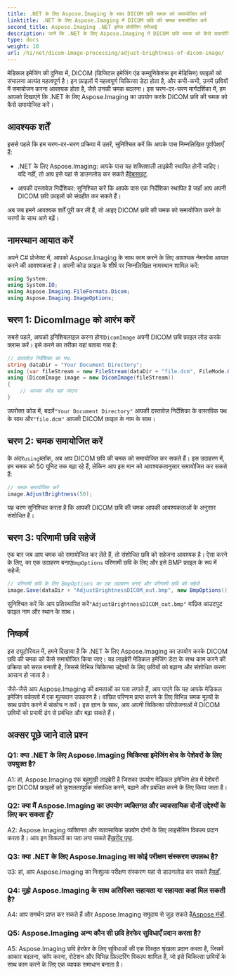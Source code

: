 ```yaml
---
title: .NET के लिए Aspose.Imaging के साथ DICOM छवि चमक को समायोजित करें
linktitle: .NET के लिए Aspose.Imaging में DICOM छवि की चमक समायोजित करें
second_title: Aspose.Imaging .NET इमेज प्रोसेसिंग एपीआई
description: जानें कि .NET के लिए Aspose.Imaging में DICOM छवि चमक को कैसे समायोजित करें। चिकित्सा छवियों को आसानी से बढ़ाएं।
type: docs
weight: 10
url: /hi/net/dicom-image-processing/adjust-brightness-of-dicom-image/
---
```

मेडिकल इमेजिंग की दुनिया में, DICOM (डिजिटल इमेजिंग एंड कम्युनिकेशंस इन मेडिसिन) फाइलों को संभालना अत्यंत महत्वपूर्ण है। इन फ़ाइलों में महत्वपूर्ण चिकित्सा डेटा होता है, और कभी-कभी, उनमें छवियों में समायोजन करना आवश्यक होता है, जैसे उनकी चमक बदलना। इस चरण-दर-चरण मार्गदर्शिका में, हम आपको दिखाएंगे कि .NET के लिए Aspose.Imaging का उपयोग करके DICOM छवि की चमक को कैसे समायोजित करें।

## आवश्यक शर्तें

इससे पहले कि हम चरण-दर-चरण प्रक्रिया में उतरें, सुनिश्चित करें कि आपके पास निम्नलिखित पूर्वापेक्षाएँ हैं:

-  .NET के लिए Aspose.Imaging: आपके पास यह शक्तिशाली लाइब्रेरी स्थापित होनी चाहिए। यदि नहीं, तो आप इसे यहां से डाउनलोड कर सकते हैं[वेबसाइट](https://releases.aspose.com/imaging/net/).

- आपकी दस्तावेज़ निर्देशिका: सुनिश्चित करें कि आपके पास एक निर्देशिका स्थापित है जहाँ आप अपनी DICOM छवि फ़ाइलों को संग्रहीत कर सकते हैं।

अब जब हमने आवश्यक शर्तें पूरी कर ली हैं, तो आइए DICOM छवि की चमक को समायोजित करने के चरणों के साथ आगे बढ़ें।

## नामस्थान आयात करें

अपने C# प्रोजेक्ट में, आपको Aspose.Imaging के साथ काम करने के लिए आवश्यक नेमस्पेस आयात करने की आवश्यकता है। अपनी कोड फ़ाइल के शीर्ष पर निम्नलिखित नामस्थान शामिल करें:

```csharp
using System;
using System.IO;
using Aspose.Imaging.FileFormats.Dicom;
using Aspose.Imaging.ImageOptions;
```

## चरण 1: DicomImage को आरंभ करें

 सबसे पहले, आपको इनिशियलाइज़ करना होगा`DicomImage` अपनी DICOM छवि फ़ाइल लोड करके क्लास करें। इसे करने का तरीका यहां बताया गया है:

```csharp
// दस्तावेज़ निर्देशिका का पथ.
string dataDir = "Your Document Directory";
using (var fileStream = new FileStream(dataDir + "file.dcm", FileMode.Open, FileAccess.Read))
using (DicomImage image = new DicomImage(fileStream))
{
    // आपका कोड यहां जाएगा
}
```

 उपरोक्त कोड में, बदलें`"Your Document Directory"` आपकी दस्तावेज़ निर्देशिका के वास्तविक पथ के साथ और`"file.dcm"` आपकी DICOM फ़ाइल के नाम के साथ।

## चरण 2: चमक समायोजित करें

 के अंदर`using`ब्लॉक, अब आप DICOM छवि की चमक को समायोजित कर सकते हैं। इस उदाहरण में, हम चमक को 50 यूनिट तक बढ़ा रहे हैं, लेकिन आप इस मान को आवश्यकतानुसार समायोजित कर सकते हैं:

```csharp
// चमक समायोजित करें
image.AdjustBrightness(50);
```

यह चरण सुनिश्चित करता है कि आपकी DICOM छवि की चमक आपकी आवश्यकताओं के अनुसार संशोधित है।

## चरण 3: परिणामी छवि सहेजें

 एक बार जब आप चमक को समायोजित कर लेते हैं, तो संशोधित छवि को सहेजना आवश्यक है। ऐसा करने के लिए, का एक उदाहरण बनाएं`BmpOptions` परिणामी छवि के लिए और इसे BMP फ़ाइल के रूप में सहेजें:

```csharp
// परिणामी छवि के लिए BmpOptions का एक उदाहरण बनाएं और परिणामी छवि को सहेजें
image.Save(dataDir + "AdjustBrightnessDICOM_out.bmp", new BmpOptions());
```

 सुनिश्चित करें कि आप प्रतिस्थापित करें`"AdjustBrightnessDICOM_out.bmp"` वांछित आउटपुट फ़ाइल नाम और स्थान के साथ।

## निष्कर्ष

इस ट्यूटोरियल में, हमने दिखाया है कि .NET के लिए Aspose.Imaging का उपयोग करके DICOM छवि की चमक को कैसे समायोजित किया जाए। यह लाइब्रेरी मेडिकल इमेजिंग डेटा के साथ काम करने की प्रक्रिया को सरल बनाती है, जिससे विभिन्न चिकित्सा उद्देश्यों के लिए छवियों को बढ़ाना और संशोधित करना आसान हो जाता है।

जैसे-जैसे आप Aspose.Imaging की क्षमताओं का पता लगाते हैं, आप पाएंगे कि यह आपके मेडिकल इमेजिंग वर्कफ़्लो में एक मूल्यवान उपकरण है। वांछित परिणाम प्राप्त करने के लिए विभिन्न चमक मूल्यों के साथ प्रयोग करने में संकोच न करें। इस ज्ञान के साथ, आप अपनी चिकित्सा परियोजनाओं में DICOM छवियों को प्रभावी ढंग से प्रबंधित और बढ़ा सकते हैं।

## अक्सर पूछे जाने वाले प्रश्न

### Q1: क्या .NET के लिए Aspose.Imaging चिकित्सा इमेजिंग क्षेत्र के पेशेवरों के लिए उपयुक्त है?

A1: हां, Aspose.Imaging एक बहुमुखी लाइब्रेरी है जिसका उपयोग मेडिकल इमेजिंग क्षेत्र में पेशेवरों द्वारा DICOM फ़ाइलों को कुशलतापूर्वक संसाधित करने, बढ़ाने और प्रबंधित करने के लिए किया जाता है।

### Q2: क्या मैं Aspose.Imaging का उपयोग व्यक्तिगत और व्यावसायिक दोनों उद्देश्यों के लिए कर सकता हूँ?

 A2: Aspose.Imaging व्यक्तिगत और व्यावसायिक उपयोग दोनों के लिए लाइसेंसिंग विकल्प प्रदान करता है। आप इन विकल्पों का पता लगा सकते हैं[खरीद पृष्ठ](https://purchase.aspose.com/buy).

### Q3: क्या .NET के लिए Aspose.Imaging का कोई परीक्षण संस्करण उपलब्ध है?

 उ3: हां, आप Aspose.Imaging का निःशुल्क परीक्षण संस्करण यहां से डाउनलोड कर सकते हैं[यहाँ](https://releases.aspose.com/).

### Q4: मुझे Aspose.Imaging के साथ अतिरिक्त सहायता या सहायता कहां मिल सकती है?

A4: आप समर्थन प्राप्त कर सकते हैं और Aspose.Imaging समुदाय से जुड़ सकते हैं[Aspose मंचों](https://forum.aspose.com/).

### Q5: Aspose.Imaging अन्य कौन सी छवि हेरफेर सुविधाएँ प्रदान करता है?

A5: Aspose.Imaging छवि हेरफेर के लिए सुविधाओं की एक विस्तृत श्रृंखला प्रदान करता है, जिसमें आकार बदलना, क्रॉप करना, रोटेशन और विभिन्न फ़िल्टरिंग विकल्प शामिल हैं, जो इसे चिकित्सा छवियों के साथ काम करने के लिए एक व्यापक समाधान बनाता है।